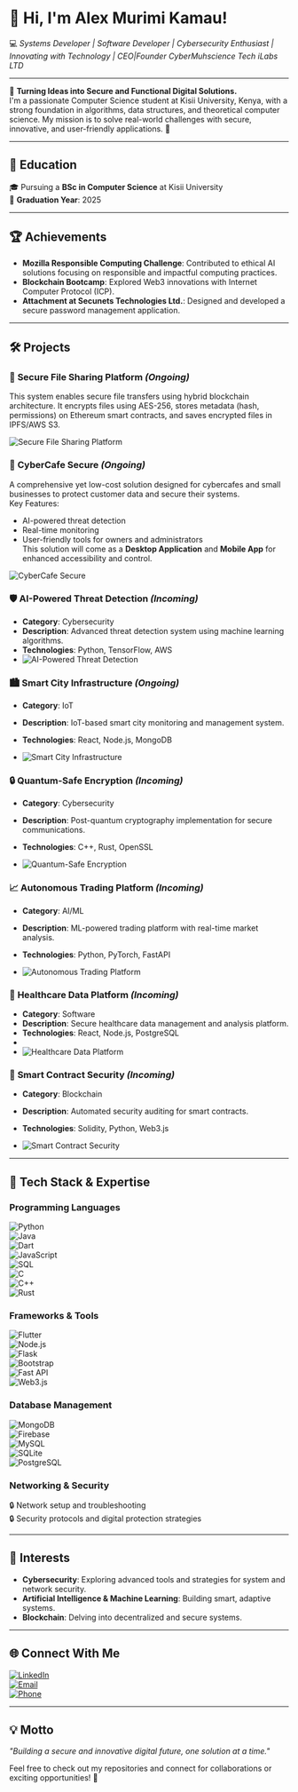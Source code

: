 # 👋 Hi, I'm Alex Murimi Kamau!  
💻 *Systems Developer | Software Developer | Cybersecurity Enthusiast | Innovating with Technology | CEO|Founder CyberMuhscience Tech iLabs LTD*

---

🎨 **Turning Ideas into Secure and Functional Digital Solutions.**  
I'm a passionate Computer Science student at Kisii University, Kenya, with a strong foundation in algorithms, data structures, and theoretical computer science. My mission is to solve real-world challenges with secure, innovative, and user-friendly applications. 🚀

---

## 📖 **Education**
🎓 Pursuing a **BSc in Computer Science** at Kisii University  
📅 **Graduation Year**: 2025  

---

## 🏆 **Achievements**
- **Mozilla Responsible Computing Challenge**: Contributed to ethical AI solutions focusing on responsible and impactful computing practices.
- **Blockchain Bootcamp**: Explored Web3 innovations with Internet Computer Protocol (ICP).
- **Attachment at Secunets Technologies Ltd.**: Designed and developed a secure password management application.

---

## 🛠️ **Projects**

### 🚀 **Secure File Sharing Platform** *(Ongoing)*  
This system enables secure file transfers using hybrid blockchain architecture. It encrypts files using AES-256, stores metadata (hash, permissions) on Ethereum smart contracts, and saves encrypted files in IPFS/AWS S3.

![Secure File Sharing Platform](https://images.unsplash.com/photo-1573804633927-bfcbcd909acd?auto=format&fit=crop&q=80&w=800)

### 🔧 **CyberCafe Secure** *(Ongoing)*  
A comprehensive yet low-cost solution designed for cybercafes and small businesses to protect customer data and secure their systems.  
Key Features:  
- AI-powered threat detection  
- Real-time monitoring  
- User-friendly tools for owners and administrators  
This solution will come as a **Desktop Application** and **Mobile App** for enhanced accessibility and control.

![CyberCafe Secure](https://images.unsplash.com/photo-1516116216624-53e697fedbea?auto=format&fit=crop&q=80&w=800)

### 🛡️ **AI-Powered Threat Detection** *(Incoming)*
- **Category**: Cybersecurity  
- **Description**: Advanced threat detection system using machine learning algorithms.  
- **Technologies**: Python, TensorFlow, AWS  
- ![AI-Powered Threat Detection](https://images.unsplash.com/photo-1550751827-4bd374c3f58b?auto=format&fit=crop&q=80&w=800)

### 🏙️ **Smart City Infrastructure** *(Ongoing)*
- **Category**: IoT  
- **Description**: IoT-based smart city monitoring and management system.  
- **Technologies**: React, Node.js, MongoDB
   
- ![Smart City Infrastructure](https://images.unsplash.com/photo-1573804633927-bfcbcd909acd?auto=format&fit=crop&q=80&w=800)

### 🔒 **Quantum-Safe Encryption** *(Incoming)*
- **Category**: Cybersecurity  
- **Description**: Post-quantum cryptography implementation for secure communications.  
- **Technologies**: C++, Rust, OpenSSL
   
- ![Quantum-Safe Encryption](https://images.unsplash.com/photo-1516116216624-53e697fedbea?auto=format&fit=crop&q=80&w=800)

### 📈 **Autonomous Trading Platform** *(Incoming)*
- **Category**: AI/ML  
- **Description**: ML-powered trading platform with real-time market analysis.  
- **Technologies**: Python, PyTorch, FastAPI
  
- ![Autonomous Trading Platform](https://images.unsplash.com/photo-1611974789855-9c2a0a7236a3?auto=format&fit=crop&q=80&w=800)

### 🏥 **Healthcare Data Platform** *(Incoming)*
- **Category**: Software  
- **Description**: Secure healthcare data management and analysis platform.  
- **Technologies**: React, Node.js, PostgreSQL
-  
- ![Healthcare Data Platform](https://images.unsplash.com/photo-1576091160399-112ba8d25d1d?auto=format&fit=crop&q=80&w=800)

### 📝 **Smart Contract Security** *(Incoming)*
- **Category**: Blockchain  
- **Description**: Automated security auditing for smart contracts.  
- **Technologies**: Solidity, Python, Web3.js
   
- ![Smart Contract Security](https://images.unsplash.com/photo-1639762681485-074b7f938ba0?auto=format&fit=crop&q=80&w=800)
---

## 🔧 **Tech Stack & Expertise**
### **Programming Languages**  
![Python](https://img.shields.io/badge/-Python-3776AB?style=for-the-badge&logo=python&logoColor=white)  
![Java](https://img.shields.io/badge/-Java-007396?style=for-the-badge&logo=openjdk&logoColor=white)  
![Dart](https://img.shields.io/badge/-Dart-0175C2?style=for-the-badge&logo=dart&logoColor=white)  
![JavaScript](https://img.shields.io/badge/-JavaScript-F7DF1E?style=for-the-badge&logo=javascript&logoColor=black)  
![SQL](https://img.shields.io/badge/-SQL-4479A1?style=for-the-badge&logo=mysql&logoColor=white)  
![C](https://img.shields.io/badge/-C-A8B9CC?style=for-the-badge&logo=c&logoColor=white)  
![C++](https://img.shields.io/badge/-C++-00599C?style=for-the-badge&logo=cplusplus&logoColor=white)  
![Rust](https://img.shields.io/badge/-Rust-000000?style=for-the-badge&logo=rust&logoColor=white)  

### **Frameworks & Tools**  
![Flutter](https://img.shields.io/badge/-Flutter-02569B?style=for-the-badge&logo=flutter&logoColor=white)  
![Node.js](https://img.shields.io/badge/-Node.js-339933?style=for-the-badge&logo=node.js&logoColor=white)  
![Flask](https://img.shields.io/badge/-Flask-000000?style=for-the-badge&logo=flask&logoColor=white)  
![Bootstrap](https://img.shields.io/badge/-Bootstrap-7952B3?style=for-the-badge&logo=bootstrap&logoColor=white)  
![Fast API](https://img.shields.io/badge/-FastAPI-009688?style=for-the-badge&logo=fastapi&logoColor=white)  
![Web3.js](https://img.shields.io/badge/-Web3.js-F16833?style=for-the-badge&logo=web3.js&logoColor=white)  

### **Database Management**  
![MongoDB](https://img.shields.io/badge/-MongoDB-47A248?style=for-the-badge&logo=mongodb&logoColor=white)  
![Firebase](https://img.shields.io/badge/-Firebase-FFCA28?style=for-the-badge&logo=firebase&logoColor=black)  
![MySQL](https://img.shields.io/badge/-MySQL-4479A1?style=for-the-badge&logo=mysql&logoColor=white)  
![SQLite](https://img.shields.io/badge/-SQLite-07405E?style=for-the-badge&logo=sqlite&logoColor=white)   
![PostgreSQL](https://img.shields.io/badge/-PostgreSQL-4169E1?style=for-the-badge&logo=postgresql&logoColor=white)  

### **Networking & Security**  
🔒 Network setup and troubleshooting  
🔒 Security protocols and digital protection strategies  

---

## 🌟 **Interests**
- **Cybersecurity**: Exploring advanced tools and strategies for system and network security.  
- **Artificial Intelligence & Machine Learning**: Building smart, adaptive systems.  
- **Blockchain**: Delving into decentralized and secure systems.  

---

## 🌐 **Connect With Me**
[![LinkedIn](https://img.shields.io/badge/-LinkedIn-0A66C2?style=for-the-badge&logo=linkedin&logoColor=white)](https://www.linkedin.com/in/alexmurimi/)  
[![Email](https://img.shields.io/badge/-Email-D14836?style=for-the-badge&logo=gmail&logoColor=white)](mailto:alex.kamau.2558@gmail.com)  
[![Phone](https://img.shields.io/badge/-Call-25D366?style=for-the-badge&logo=whatsapp&logoColor=white)](tel:+254746254055)  

---

## 💡 **Motto**  
*"Building a secure and innovative digital future, one solution at a time."*

Feel free to check out my repositories and connect for collaborations or exciting opportunities! 🚀
